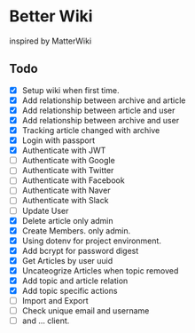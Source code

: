 # Better Wiki

inspired by MatterWiki


## Todo

- [x] Setup wiki when first time.
- [x] Add relationship between archive and article
- [x] Add relationship between article and user
- [x] Add relationship between archive and user
- [x] Tracking article changed with archive
- [x] Login with passport
- [x] Authenticate with JWT
- [ ] Authenticate with Google
- [ ] Authenticate with Twitter
- [ ] Authenticate with Facebook
- [ ] Authenticate with Naver
- [ ] Authenticate with Slack
- [ ] Update User 
- [x] Delete article only admin
- [x] Create Members. only admin.
- [x] Using dotenv for project environment.
- [x] Add bcrypt for password digest
- [x] Get Articles by user uuid
- [x] Uncateogrize Articles when topic removed
- [x] Add topic and article relation
- [x] Add topic specific actions
- [ ] Import and Export
- [ ] Check unique email and username
- [ ] and ... client.
